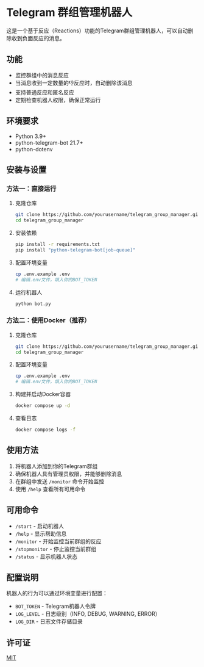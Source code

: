 # Telegram 群组管理机器人

这是一个基于反应（Reactions）功能的Telegram群组管理机器人，可以自动删除收到负面反应的消息。

## 功能

- 监控群组中的消息反应
- 当消息收到一定数量的👎反应时，自动删除该消息
- 支持普通反应和匿名反应
- 定期检查机器人权限，确保正常运行

## 环境要求

- Python 3.9+
- python-telegram-bot 21.7+
- python-dotenv

## 安装与设置

### 方法一：直接运行

1. 克隆仓库
   ```bash
   git clone https://github.com/yourusername/telegram_group_manager.git
   cd telegram_group_manager
   ```

2. 安装依赖
   ```bash
   pip install -r requirements.txt
   pip install "python-telegram-bot[job-queue]"
   ```

3. 配置环境变量
   ```bash
   cp .env.example .env
   # 编辑.env文件，填入你的BOT_TOKEN
   ```

4. 运行机器人
   ```bash
   python bot.py
   ```

### 方法二：使用Docker（推荐）

1. 克隆仓库
   ```bash
   git clone https://github.com/yourusername/telegram_group_manager.git
   cd telegram_group_manager
   ```

2. 配置环境变量
   ```bash
   cp .env.example .env
   # 编辑.env文件，填入你的BOT_TOKEN
   ```

3. 构建并启动Docker容器
   ```bash
   docker compose up -d
   ```

4. 查看日志
   ```bash
   docker compose logs -f
   ```

## 使用方法

1. 将机器人添加到你的Telegram群组
2. 确保机器人具有管理员权限，并能够删除消息
3. 在群组中发送 `/monitor` 命令开始监控
4. 使用 `/help` 查看所有可用命令

## 可用命令

- `/start` - 启动机器人
- `/help` - 显示帮助信息
- `/monitor` - 开始监控当前群组的反应
- `/stopmonitor` - 停止监控当前群组
- `/status` - 显示机器人状态

## 配置说明

机器人的行为可以通过环境变量进行配置：

- `BOT_TOKEN` - Telegram机器人令牌
- `LOG_LEVEL` - 日志级别（INFO, DEBUG, WARNING, ERROR）
- `LOG_DIR` - 日志文件存储目录

## 许可证

[MIT](LICENSE)

